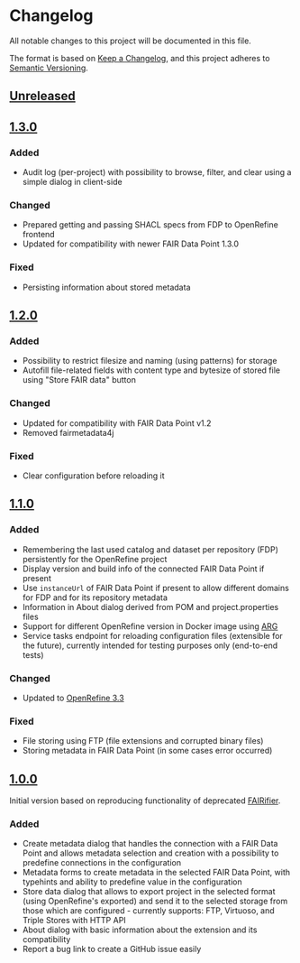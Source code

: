 # Changelog

All notable changes to this project will be documented in this file.

The format is based on [Keep a Changelog](https://keepachangelog.com/en/1.0.0/),
and this project adheres to [Semantic Versioning](https://semver.org/spec/v2.0.0.html).

## [Unreleased]

## [1.3.0]

### Added

- Audit log (per-project) with possibility to browse, filter, and clear using 
  a simple dialog in client-side

### Changed

- Prepared getting and passing SHACL specs from FDP to OpenRefine frontend
- Updated for compatibility with newer FAIR Data Point 1.3.0

### Fixed

- Persisting information about stored metadata

## [1.2.0]

### Added

- Possibility to restrict filesize and naming (using patterns) for storage
- Autofill file-related fields with content type and bytesize of stored file using
  "Store FAIR data" button

### Changed

- Updated for compatibility with FAIR Data Point v1.2
- Removed fairmetadata4j

### Fixed

- Clear configuration before reloading it

## [1.1.0]

### Added

- Remembering the last used catalog and dataset per repository (FDP) persistently for the
  OpenRefine project
- Display version and build info of the connected FAIR Data Point if present
- Use `instanceUrl` of FAIR Data Point if present to allow different domains for FDP and for 
  its repository metadata
- Information in About dialog derived from POM and project.properties files
- Support for different OpenRefine version in Docker image using [ARG](https://docs.docker.com/engine/reference/builder/#arg)
- Service tasks endpoint for reloading configuration files (extensible for the future), currently
  intended for testing purposes only (end-to-end tests)

### Changed

- Updated to [OpenRefine 3.3](https://github.com/OpenRefine/OpenRefine/releases/tag/3.3)

### Fixed

- File storing using FTP (file extensions and corrupted binary files)
- Storing metadata in FAIR Data Point (in some cases error occurred)

## [1.0.0]

Initial version based on reproducing functionality of deprecated [FAIRifier](https://github.com/FAIRDataTeam/FAIRifier).

### Added

- Create metadata dialog that handles the connection with a FAIR Data Point and allows 
  metadata selection and creation with a possibility to predefine connections in the 
  configuration
- Metadata forms to create metadata in the selected FAIR Data Point, with typehints and 
  ability to predefine value in the configuration
- Store data dialog that allows to export project in the selected format (using OpenRefine's 
  exported) and send it to the selected storage from those which are configured - currently 
  supports: FTP, Virtuoso, and Triple Stores with HTTP API
- About dialog with basic information about the extension and its compatibility
- Report a bug link to create a GitHub issue easily

[Unreleased]: /../../compare/v1.3.0...develop
[1.0.0]: /../../tree/v1.0.0
[1.1.0]: /../../tree/v1.1.0
[1.2.0]: /../../tree/v1.2.0
[1.3.0]: /../../tree/v1.3.0
